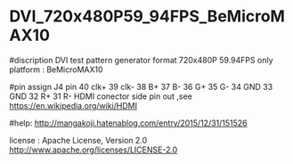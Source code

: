 # DVI_720x480P59_94FPS_BeMicroMAX10

#discription DVI test pattern generator
format 720x480P 59.94FPS only
platform : BeMicroMAX10

#pin assign
J4 pin
40 clk+
39 clk-
38 B+
37 B-
36 G+
35 G-
34 GND
33 GND
32 R+
31 R-
 HDMI conector side pin out ,see https://en.wikipedia.org/wiki/HDMI

#help:  http://mangakoji.hatenablog.com/entry/2015/12/31/151526

license : Apache License, Version 2.0
  http://www.apache.org/licenses/LICENSE-2.0 
